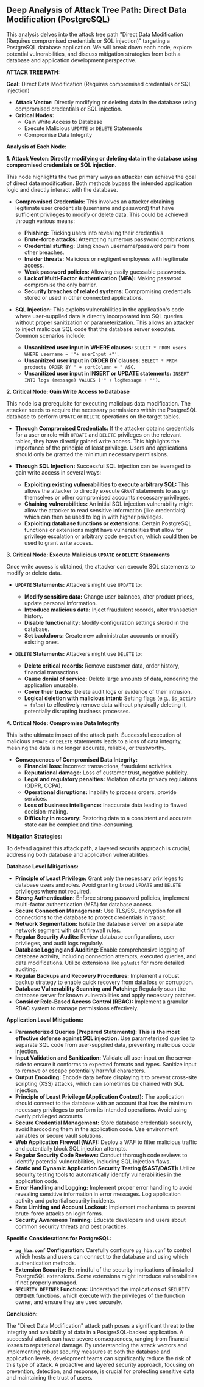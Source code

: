 ## Deep Analysis of Attack Tree Path: Direct Data Modification (PostgreSQL)

This analysis delves into the attack tree path "Direct Data Modification (Requires compromised credentials or SQL injection)" targeting a PostgreSQL database application. We will break down each node, explore potential vulnerabilities, and discuss mitigation strategies from both a database and application development perspective.

**ATTACK TREE PATH:**

**Goal:** Direct Data Modification (Requires compromised credentials or SQL injection)

*   **Attack Vector:** Directly modifying or deleting data in the database using compromised credentials or SQL injection.
*   **Critical Nodes:**
    *   Gain Write Access to Database
    *   Execute Malicious `UPDATE` or `DELETE` Statements
    *   Compromise Data Integrity

**Analysis of Each Node:**

**1. Attack Vector: Directly modifying or deleting data in the database using compromised credentials or SQL injection.**

This node highlights the two primary ways an attacker can achieve the goal of direct data modification. Both methods bypass the intended application logic and directly interact with the database.

*   **Compromised Credentials:** This involves an attacker obtaining legitimate user credentials (username and password) that have sufficient privileges to modify or delete data. This could be achieved through various means:
    *   **Phishing:** Tricking users into revealing their credentials.
    *   **Brute-force attacks:** Attempting numerous password combinations.
    *   **Credential stuffing:** Using known username/password pairs from other breaches.
    *   **Insider threats:** Malicious or negligent employees with legitimate access.
    *   **Weak password policies:** Allowing easily guessable passwords.
    *   **Lack of Multi-Factor Authentication (MFA):**  Making password compromise the only barrier.
    *   **Security breaches of related systems:**  Compromising credentials stored or used in other connected applications.

*   **SQL Injection:** This exploits vulnerabilities in the application's code where user-supplied data is directly incorporated into SQL queries without proper sanitization or parameterization. This allows an attacker to inject malicious SQL code that the database server executes. Common scenarios include:
    *   **Unsanitized user input in WHERE clauses:**  `SELECT * FROM users WHERE username = '"+ userInput +"'`.
    *   **Unsanitized user input in ORDER BY clauses:** `SELECT * FROM products ORDER BY " + sortColumn + " ASC`.
    *   **Unsanitized user input in INSERT or UPDATE statements:** `INSERT INTO logs (message) VALUES ('" + logMessage + "')`.

**2. Critical Node: Gain Write Access to Database**

This node is a prerequisite for executing malicious data modification. The attacker needs to acquire the necessary permissions within the PostgreSQL database to perform `UPDATE` or `DELETE` operations on the target tables.

*   **Through Compromised Credentials:** If the attacker obtains credentials for a user or role with `UPDATE` and `DELETE` privileges on the relevant tables, they have directly gained write access. This highlights the importance of the principle of least privilege. Users and applications should only be granted the minimum necessary permissions.

*   **Through SQL Injection:** Successful SQL injection can be leveraged to gain write access in several ways:
    *   **Exploiting existing vulnerabilities to execute arbitrary SQL:**  This allows the attacker to directly execute `GRANT` statements to assign themselves or other compromised accounts necessary privileges.
    *   **Chaining vulnerabilities:**  An initial SQL injection vulnerability might allow the attacker to read sensitive information (like credentials) which can then be used to log in with higher privileges.
    *   **Exploiting database functions or extensions:**  Certain PostgreSQL functions or extensions might have vulnerabilities that allow for privilege escalation or arbitrary code execution, which could then be used to grant write access.

**3. Critical Node: Execute Malicious `UPDATE` or `DELETE` Statements**

Once write access is obtained, the attacker can execute SQL statements to modify or delete data.

*   **`UPDATE` Statements:** Attackers might use `UPDATE` to:
    *   **Modify sensitive data:** Change user balances, alter product prices, update personal information.
    *   **Introduce malicious data:** Inject fraudulent records, alter transaction history.
    *   **Disable functionality:** Modify configuration settings stored in the database.
    *   **Set backdoors:**  Create new administrator accounts or modify existing ones.

*   **`DELETE` Statements:** Attackers might use `DELETE` to:
    *   **Delete critical records:** Remove customer data, order history, financial transactions.
    *   **Cause denial of service:** Delete large amounts of data, rendering the application unusable.
    *   **Cover their tracks:** Delete audit logs or evidence of their intrusion.
    *   **Logical deletion with malicious intent:**  Setting flags (e.g., `is_active = false`) to effectively remove data without physically deleting it, potentially disrupting business processes.

**4. Critical Node: Compromise Data Integrity**

This is the ultimate impact of the attack path. Successful execution of malicious `UPDATE` or `DELETE` statements leads to a loss of data integrity, meaning the data is no longer accurate, reliable, or trustworthy.

*   **Consequences of Compromised Data Integrity:**
    *   **Financial loss:** Incorrect transactions, fraudulent activities.
    *   **Reputational damage:** Loss of customer trust, negative publicity.
    *   **Legal and regulatory penalties:**  Violation of data privacy regulations (GDPR, CCPA).
    *   **Operational disruptions:**  Inability to process orders, provide services.
    *   **Loss of business intelligence:**  Inaccurate data leading to flawed decision-making.
    *   **Difficulty in recovery:**  Restoring data to a consistent and accurate state can be complex and time-consuming.

**Mitigation Strategies:**

To defend against this attack path, a layered security approach is crucial, addressing both database and application vulnerabilities.

**Database Level Mitigations:**

*   **Principle of Least Privilege:** Grant only the necessary privileges to database users and roles. Avoid granting broad `UPDATE` and `DELETE` privileges where not required.
*   **Strong Authentication:** Enforce strong password policies, implement multi-factor authentication (MFA) for database access.
*   **Secure Connection Management:** Use TLS/SSL encryption for all connections to the database to protect credentials in transit.
*   **Network Segmentation:**  Isolate the database server on a separate network segment with strict firewall rules.
*   **Regular Security Audits:** Review database configurations, user privileges, and audit logs regularly.
*   **Database Logging and Auditing:** Enable comprehensive logging of database activity, including connection attempts, executed queries, and data modifications. Utilize extensions like `pgAudit` for more detailed auditing.
*   **Regular Backups and Recovery Procedures:** Implement a robust backup strategy to enable quick recovery from data loss or corruption.
*   **Database Vulnerability Scanning and Patching:** Regularly scan the database server for known vulnerabilities and apply necessary patches.
*   **Consider Role-Based Access Control (RBAC):** Implement a granular RBAC system to manage permissions effectively.

**Application Level Mitigations:**

*   **Parameterized Queries (Prepared Statements):**  **This is the most effective defense against SQL injection.**  Use parameterized queries to separate SQL code from user-supplied data, preventing malicious code injection.
*   **Input Validation and Sanitization:**  Validate all user input on the server-side to ensure it conforms to expected formats and types. Sanitize input to remove or escape potentially harmful characters.
*   **Output Encoding:** Encode data before displaying it to prevent cross-site scripting (XSS) attacks, which can sometimes be chained with SQL injection.
*   **Principle of Least Privilege (Application Context):**  The application should connect to the database with an account that has the minimum necessary privileges to perform its intended operations. Avoid using overly privileged accounts.
*   **Secure Credential Management:**  Store database credentials securely, avoid hardcoding them in the application code. Use environment variables or secure vault solutions.
*   **Web Application Firewall (WAF):**  Deploy a WAF to filter malicious traffic and potentially block SQL injection attempts.
*   **Regular Security Code Reviews:**  Conduct thorough code reviews to identify potential vulnerabilities, including SQL injection flaws.
*   **Static and Dynamic Application Security Testing (SAST/DAST):**  Utilize security testing tools to automatically identify vulnerabilities in the application code.
*   **Error Handling and Logging:**  Implement proper error handling to avoid revealing sensitive information in error messages. Log application activity and potential security incidents.
*   **Rate Limiting and Account Lockout:**  Implement mechanisms to prevent brute-force attacks on login forms.
*   **Security Awareness Training:** Educate developers and users about common security threats and best practices.

**Specific Considerations for PostgreSQL:**

*   **`pg_hba.conf` Configuration:**  Carefully configure `pg_hba.conf` to control which hosts and users can connect to the database and using which authentication methods.
*   **Extension Security:** Be mindful of the security implications of installed PostgreSQL extensions. Some extensions might introduce vulnerabilities if not properly managed.
*   **`SECURITY DEFINER` Functions:** Understand the implications of `SECURITY DEFINER` functions, which execute with the privileges of the function owner, and ensure they are used securely.

**Conclusion:**

The "Direct Data Modification" attack path poses a significant threat to the integrity and availability of data in a PostgreSQL-backed application. A successful attack can have severe consequences, ranging from financial losses to reputational damage. By understanding the attack vectors and implementing robust security measures at both the database and application levels, development teams can significantly reduce the risk of this type of attack. A proactive and layered security approach, focusing on prevention, detection, and response, is crucial for protecting sensitive data and maintaining the trust of users.
